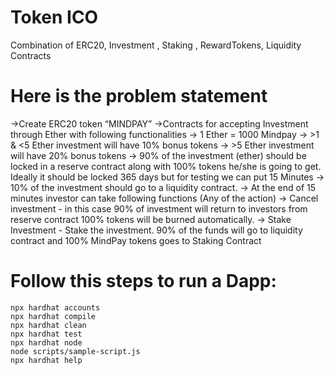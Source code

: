# Token ICO

Combination of ERC20, Investment , Staking , RewardTokens, Liquidity Contracts

# Here is the problem statement
->Create ERC20 token “MINDPAY”
->Contracts for accepting Investment through Ether with following  functionalities
  -> 1 Ether = 1000 Mindpay
  -> >1 & <5 Ether investment will have 10% bonus tokens
  -> >5 Ether investment will have 20% bonus tokens 
  -> 90% of the investment (ether) should be locked in a reserve contract along with 100% tokens he/she is going to get. Ideally it should be locked 365 days but for          testing we can put 15 Minutes
  -> 10% of the investment should go to a liquidity contract.
  -> At the end of 15 minutes investor can take following functions (Any of the action)
     -> Cancel investment - in this case 90% of investment will return to investors from reserve contract 100% tokens will be burned automatically.
     -> Stake Investment - Stake the investment. 90% of the funds will go to liquidity contract and 100% MindPay tokens goes to Staking Contract 


# Follow this steps to run a Dapp:

```shell
npx hardhat accounts
npx hardhat compile
npx hardhat clean
npx hardhat test
npx hardhat node
node scripts/sample-script.js
npx hardhat help
```
